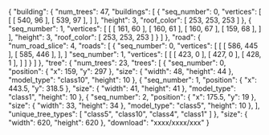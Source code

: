 {
  "building": {
    "num_trees": 47,
    "buildings": [
      {
        "seq_number": 0,
        "vertices": [
          [
            [
              540,
              96
            ],
            [
              539,
              97
            ],
          ]
        ],
        "height": 3,
        "roof_color": [
          253,
          253,
          253
        ]
      },
      {
        "seq_number": 1,
        "vertices": [
          [
            [
              161,
              60
            ],
            [
              160,
              61
            ],
            [
              160,
              67
            ],
            [
              159,
              68
            ],
          ]
        ],
        "height": 3,
        "roof_color": [
          253,
          253,
          253
        ]
      }
    ]
  },
  "road": {
    "num_road_slice": 4,
    "roads": [
      {
        "seq_number": 0,
        "vertices": [
          [
            [
              586,
              445
            ],
            [
              585,
              446
            ],
          ],
        ]
        "seq_number": 1,
        "vertices": [
          [
            [
              423,
              0
            ],
            [
              427,
              0
            ],
            [
              428,
              1
            ],
          ]
        ]
      }
    ]
  },
  "tree": {
    "num_trees": 23,
    "trees": [
      {
        "seq_number": 0,
        "position": {
          "x": 159,
          "y": 297
        },
        "size": {
          "width": 48,
          "height": 44
        },
        "model_type": "class10",
        "height": 10
      },
      {
        "seq_number": 1,
        "position": {
          "x": 443.5,
          "y": 318.5
        },
        "size": {
          "width": 41,
          "height": 41
        },
        "model_type": "class1",
        "height": 10
      },
      {
        "seq_number": 2,
        "position": {
          "x": 175.5,
          "y": 19
        },
        "size": {
          "width": 33,
          "height": 34
        },
        "model_type": "class5",
        "height": 10
      },
    ],
    "unique_tree_types": [
      "class5",
      "class10",
      "class4",
      "class1"
    ]
  },
  "size": {
    "width": 620,
    "height": 620
  },
  "download": "xxxx/xxxx/xxx"
}
